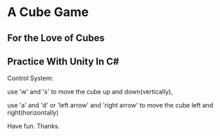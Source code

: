 # A Cube Game

## For the Love of Cubes

## Practice With Unity In C#

Control System:

use 'w' and 's' to move the cube up and down(vertically),

use 'a' and 'd' or 'left arrow' and 'right arrow' to move  the cube left and right(horizontally)

Have fun. Thanks.







